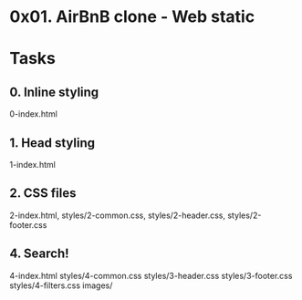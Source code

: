 # 0x01. AirBnB clone - Web static

# Tasks
## 0. Inline styling

0-index.html

## 1. Head styling 

1-index.html

## 2. CSS files

2-index.html, styles/2-common.css, styles/2-header.css, styles/2-footer.css

## 4. Search!

4-index.html styles/4-common.css styles/3-header.css styles/3-footer.css styles/4-filters.css images/
